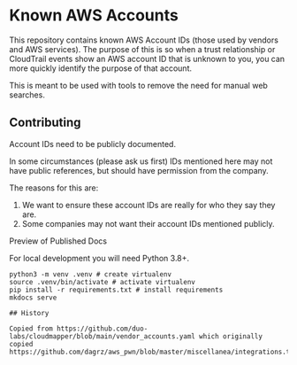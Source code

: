 # Known AWS Accounts

This repository contains known AWS Account IDs (those used by vendors and AWS services).  The purpose of this is so when a trust relationship or CloudTrail events show an AWS account ID that is unknown to you, you can more quickly identify the purpose of that account.

This is meant to be used with tools to remove the need for manual web searches.

## Contributing

Account IDs need to be publicly documented.

In some circumstances (please ask us first) IDs mentioned here may not have public references, but should have permission from the company.  

The reasons for this are:

1. We want to ensure these account IDs are really for who they say they are.
1. Some companies may not want their account IDs mentioned publicly.

Preview of Published Docs

For local development you will need Python 3.8+.

```shell
python3 -m venv .venv # create virtualenv
source .venv/bin/activate # activate virtualenv
pip install -r requirements.txt # install requirements
mkdocs serve 

## History

Copied from https://github.com/duo-labs/cloudmapper/blob/main/vendor_accounts.yaml which originally copied
https://github.com/dagrz/aws_pwn/blob/master/miscellanea/integrations.txt
